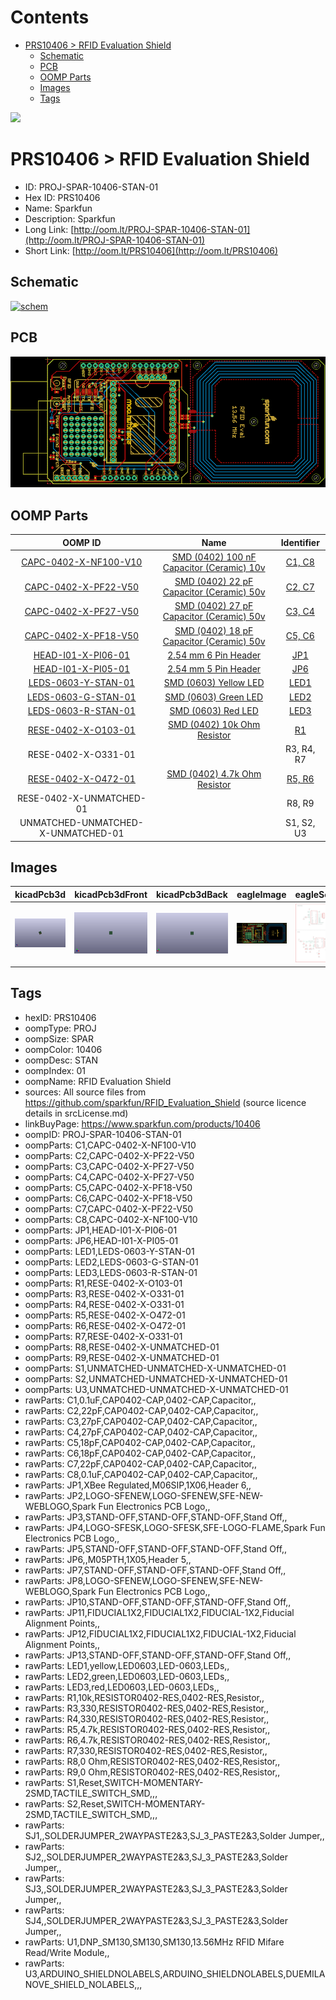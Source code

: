 



Contents
========

* [PRS10406 > RFID Evaluation Shield](#prs10406--rfid-evaluation-shield)
	* [Schematic](#schematic)
	* [PCB](#pcb)
	* [OOMP Parts](#oomp-parts)
	* [Images](#images)
	* [Tags](#tags)
  
![][im]
# PRS10406 > RFID Evaluation Shield

- ID: PROJ-SPAR-10406-STAN-01
- Hex ID: PRS10406
- Name: Sparkfun
- Description: Sparkfun
- Long Link: [http://oom.lt/PROJ-SPAR-10406-STAN-01](http://oom.lt/PROJ-SPAR-10406-STAN-01)
- Short Link: [http://oom.lt/PRS10406](http://oom.lt/PRS10406)

## Schematic
  
[![schem](eagleSchemImage.png)](eagleSchemImage.png)
## PCB
  
[![pcb](eagleImage.png)](eagleImage.png)
## OOMP Parts
  

|OOMP ID|Name|Identifier|
| :---: | :---: | :---: |
|[CAPC-0402-X-NF100-V10](https://github.com/oomlout/oomlout_OOMP_parts/tree/main/CAPC-0402-X-NF100-V10/)|[SMD (0402) 100 nF Capacitor (Ceramic) 10v](https://github.com/oomlout/oomlout_OOMP_parts/tree/main/CAPC-0402-X-NF100-V10/)|[C1, C8](https://github.com/oomlout/oomlout_OOMP_parts/tree/main/CAPC-0402-X-NF100-V10/)|
|[CAPC-0402-X-PF22-V50](https://github.com/oomlout/oomlout_OOMP_parts/tree/main/CAPC-0402-X-PF22-V50/)|[SMD (0402) 22 pF Capacitor (Ceramic) 50v](https://github.com/oomlout/oomlout_OOMP_parts/tree/main/CAPC-0402-X-PF22-V50/)|[C2, C7](https://github.com/oomlout/oomlout_OOMP_parts/tree/main/CAPC-0402-X-PF22-V50/)|
|[CAPC-0402-X-PF27-V50](https://github.com/oomlout/oomlout_OOMP_parts/tree/main/CAPC-0402-X-PF27-V50/)|[SMD (0402) 27 pF Capacitor (Ceramic) 50v](https://github.com/oomlout/oomlout_OOMP_parts/tree/main/CAPC-0402-X-PF27-V50/)|[C3, C4](https://github.com/oomlout/oomlout_OOMP_parts/tree/main/CAPC-0402-X-PF27-V50/)|
|[CAPC-0402-X-PF18-V50](https://github.com/oomlout/oomlout_OOMP_parts/tree/main/CAPC-0402-X-PF18-V50/)|[SMD (0402) 18 pF Capacitor (Ceramic) 50v](https://github.com/oomlout/oomlout_OOMP_parts/tree/main/CAPC-0402-X-PF18-V50/)|[C5, C6](https://github.com/oomlout/oomlout_OOMP_parts/tree/main/CAPC-0402-X-PF18-V50/)|
|[HEAD-I01-X-PI06-01](https://github.com/oomlout/oomlout_OOMP_parts/tree/main/HEAD-I01-X-PI06-01/)|[2.54 mm 6 Pin Header](https://github.com/oomlout/oomlout_OOMP_parts/tree/main/HEAD-I01-X-PI06-01/)|[JP1](https://github.com/oomlout/oomlout_OOMP_parts/tree/main/HEAD-I01-X-PI06-01/)|
|[HEAD-I01-X-PI05-01](https://github.com/oomlout/oomlout_OOMP_parts/tree/main/HEAD-I01-X-PI05-01/)|[2.54 mm 5 Pin Header](https://github.com/oomlout/oomlout_OOMP_parts/tree/main/HEAD-I01-X-PI05-01/)|[JP6](https://github.com/oomlout/oomlout_OOMP_parts/tree/main/HEAD-I01-X-PI05-01/)|
|[LEDS-0603-Y-STAN-01](https://github.com/oomlout/oomlout_OOMP_parts/tree/main/LEDS-0603-Y-STAN-01/)|[SMD (0603) Yellow LED](https://github.com/oomlout/oomlout_OOMP_parts/tree/main/LEDS-0603-Y-STAN-01/)|[LED1](https://github.com/oomlout/oomlout_OOMP_parts/tree/main/LEDS-0603-Y-STAN-01/)|
|[LEDS-0603-G-STAN-01](https://github.com/oomlout/oomlout_OOMP_parts/tree/main/LEDS-0603-G-STAN-01/)|[SMD (0603) Green LED](https://github.com/oomlout/oomlout_OOMP_parts/tree/main/LEDS-0603-G-STAN-01/)|[LED2](https://github.com/oomlout/oomlout_OOMP_parts/tree/main/LEDS-0603-G-STAN-01/)|
|[LEDS-0603-R-STAN-01](https://github.com/oomlout/oomlout_OOMP_parts/tree/main/LEDS-0603-R-STAN-01/)|[SMD (0603) Red LED](https://github.com/oomlout/oomlout_OOMP_parts/tree/main/LEDS-0603-R-STAN-01/)|[LED3](https://github.com/oomlout/oomlout_OOMP_parts/tree/main/LEDS-0603-R-STAN-01/)|
|[RESE-0402-X-O103-01](https://github.com/oomlout/oomlout_OOMP_parts/tree/main/RESE-0402-X-O103-01/)|[SMD (0402) 10k Ohm Resistor](https://github.com/oomlout/oomlout_OOMP_parts/tree/main/RESE-0402-X-O103-01/)|[R1](https://github.com/oomlout/oomlout_OOMP_parts/tree/main/RESE-0402-X-O103-01/)|
|RESE-0402-X-O331-01||R3, R4, R7|
|[RESE-0402-X-O472-01](https://github.com/oomlout/oomlout_OOMP_parts/tree/main/RESE-0402-X-O472-01/)|[SMD (0402) 4.7k Ohm Resistor](https://github.com/oomlout/oomlout_OOMP_parts/tree/main/RESE-0402-X-O472-01/)|[R5, R6](https://github.com/oomlout/oomlout_OOMP_parts/tree/main/RESE-0402-X-O472-01/)|
|RESE-0402-X-UNMATCHED-01||R8, R9|
|UNMATCHED-UNMATCHED-X-UNMATCHED-01||S1, S2, U3|

## Images
  
  

|kicadPcb3d|kicadPcb3dFront|kicadPcb3dBack|eagleImage|eagleSchemImage|
| :---: | :---: | :---: | :---: | :---: |
|[![kicadPcb3d](kicadPcb3d_140.png)](kicadPcb3d.png)|[![kicadPcb3dFront](kicadPcb3dFront_140.png)](kicadPcb3dFront.png)|[![kicadPcb3dBack](kicadPcb3dBack_140.png)](kicadPcb3dBack.png)|[![eagleImage](eagleImage_140.png)](eagleImage.png)|[![eagleSchemImage](eagleSchemImage_140.png)](eagleSchemImage.png)|

## Tags

- hexID: PRS10406
- oompType: PROJ
- oompSize: SPAR
- oompColor: 10406
- oompDesc: STAN
- oompIndex: 01
- oompName: RFID Evaluation Shield
- sources: All source files from https://github.com/sparkfun/RFID_Evaluation_Shield (source licence details in srcLicense.md)
- linkBuyPage: https://www.sparkfun.com/products/10406
- oompID: PROJ-SPAR-10406-STAN-01
- oompParts: C1,CAPC-0402-X-NF100-V10
- oompParts: C2,CAPC-0402-X-PF22-V50
- oompParts: C3,CAPC-0402-X-PF27-V50
- oompParts: C4,CAPC-0402-X-PF27-V50
- oompParts: C5,CAPC-0402-X-PF18-V50
- oompParts: C6,CAPC-0402-X-PF18-V50
- oompParts: C7,CAPC-0402-X-PF22-V50
- oompParts: C8,CAPC-0402-X-NF100-V10
- oompParts: JP1,HEAD-I01-X-PI06-01
- oompParts: JP6,HEAD-I01-X-PI05-01
- oompParts: LED1,LEDS-0603-Y-STAN-01
- oompParts: LED2,LEDS-0603-G-STAN-01
- oompParts: LED3,LEDS-0603-R-STAN-01
- oompParts: R1,RESE-0402-X-O103-01
- oompParts: R3,RESE-0402-X-O331-01
- oompParts: R4,RESE-0402-X-O331-01
- oompParts: R5,RESE-0402-X-O472-01
- oompParts: R6,RESE-0402-X-O472-01
- oompParts: R7,RESE-0402-X-O331-01
- oompParts: R8,RESE-0402-X-UNMATCHED-01
- oompParts: R9,RESE-0402-X-UNMATCHED-01
- oompParts: S1,UNMATCHED-UNMATCHED-X-UNMATCHED-01
- oompParts: S2,UNMATCHED-UNMATCHED-X-UNMATCHED-01
- oompParts: U3,UNMATCHED-UNMATCHED-X-UNMATCHED-01
- rawParts: C1,0.1uF,CAP0402-CAP,0402-CAP,Capacitor,,
- rawParts: C2,22pF,CAP0402-CAP,0402-CAP,Capacitor,,
- rawParts: C3,27pF,CAP0402-CAP,0402-CAP,Capacitor,,
- rawParts: C4,27pF,CAP0402-CAP,0402-CAP,Capacitor,,
- rawParts: C5,18pF,CAP0402-CAP,0402-CAP,Capacitor,,
- rawParts: C6,18pF,CAP0402-CAP,0402-CAP,Capacitor,,
- rawParts: C7,22pF,CAP0402-CAP,0402-CAP,Capacitor,,
- rawParts: C8,0.1uF,CAP0402-CAP,0402-CAP,Capacitor,,
- rawParts: JP1,XBee Regulated,M06SIP,1X06,Header 6,,
- rawParts: JP2,LOGO-SFENEW,LOGO-SFENEW,SFE-NEW-WEBLOGO,Spark Fun Electronics PCB Logo,,
- rawParts: JP3,STAND-OFF,STAND-OFF,STAND-OFF,Stand Off,,
- rawParts: JP4,LOGO-SFESK,LOGO-SFESK,SFE-LOGO-FLAME,Spark Fun Electronics PCB Logo,,
- rawParts: JP5,STAND-OFF,STAND-OFF,STAND-OFF,Stand Off,,
- rawParts: JP6,,M05PTH,1X05,Header 5,,
- rawParts: JP7,STAND-OFF,STAND-OFF,STAND-OFF,Stand Off,,
- rawParts: JP8,LOGO-SFENEW,LOGO-SFENEW,SFE-NEW-WEBLOGO,Spark Fun Electronics PCB Logo,,
- rawParts: JP10,STAND-OFF,STAND-OFF,STAND-OFF,Stand Off,,
- rawParts: JP11,FIDUCIAL1X2,FIDUCIAL1X2,FIDUCIAL-1X2,Fiducial Alignment Points,,
- rawParts: JP12,FIDUCIAL1X2,FIDUCIAL1X2,FIDUCIAL-1X2,Fiducial Alignment Points,,
- rawParts: JP13,STAND-OFF,STAND-OFF,STAND-OFF,Stand Off,,
- rawParts: LED1,yellow,LED0603,LED-0603,LEDs,,
- rawParts: LED2,green,LED0603,LED-0603,LEDs,,
- rawParts: LED3,red,LED0603,LED-0603,LEDs,,
- rawParts: R1,10k,RESISTOR0402-RES,0402-RES,Resistor,,
- rawParts: R3,330,RESISTOR0402-RES,0402-RES,Resistor,,
- rawParts: R4,330,RESISTOR0402-RES,0402-RES,Resistor,,
- rawParts: R5,4.7k,RESISTOR0402-RES,0402-RES,Resistor,,
- rawParts: R6,4.7k,RESISTOR0402-RES,0402-RES,Resistor,,
- rawParts: R7,330,RESISTOR0402-RES,0402-RES,Resistor,,
- rawParts: R8,0 Ohm,RESISTOR0402-RES,0402-RES,Resistor,,
- rawParts: R9,0 Ohm,RESISTOR0402-RES,0402-RES,Resistor,,
- rawParts: S1,Reset,SWITCH-MOMENTARY-2SMD,TACTILE_SWITCH_SMD,,,
- rawParts: S2,Reset,SWITCH-MOMENTARY-2SMD,TACTILE_SWITCH_SMD,,,
- rawParts: SJ1,,SOLDERJUMPER_2WAYPASTE2&3,SJ_3_PASTE2&3,Solder Jumper,,
- rawParts: SJ2,,SOLDERJUMPER_2WAYPASTE2&3,SJ_3_PASTE2&3,Solder Jumper,,
- rawParts: SJ3,,SOLDERJUMPER_2WAYPASTE2&3,SJ_3_PASTE2&3,Solder Jumper,,
- rawParts: SJ4,,SOLDERJUMPER_2WAYPASTE2&3,SJ_3_PASTE2&3,Solder Jumper,,
- rawParts: U1,DNP_SM130,SM130,SM130,13.56MHz RFID Mifare Read/Write Module,,
- rawParts: U3,ARDUINO_SHIELDNOLABELS,ARDUINO_SHIELDNOLABELS,DUEMILANOVE_SHIELD_NOLABELS,,,



[im]: kicadPcb3d_450.png
